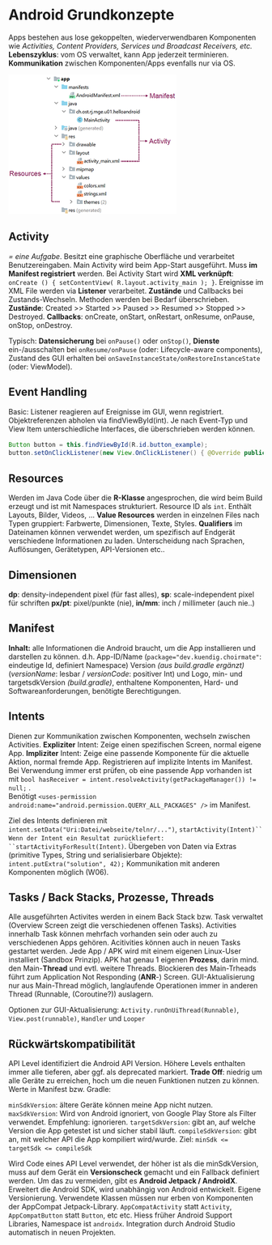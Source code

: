 # Android Grundkonzepte

Apps bestehen aus lose gekoppelten, wiederverwendbaren Komponenten wie *Activities, Content Providers, Services und Broadcast Receivers, etc.* **Lebenszyklus**: vom OS verwaltet, kann App jederzeit terminieren. **Kommunikation** zwischen Komponenten/Apps evenfalls nur via OS. 

![](res/android-app-struktur.png)

## Activity

*= eine Aufgabe*. Besitzt eine graphische Oberfläche und verarbeitet Benutzereingaben. Main Activity wird beim App-Start ausgeführt. Muss **im Manifest registriert** werden. Bei Activity Start wird **XML verknüpft**: `onCreate () { setContentView( R.layout.activity_main ); }`. Ereignisse im XML File werden via **Listener** verarbeitet. **Zustände** und Callbacks bei Zustands-Wechseln. Methoden werden bei Bedarf überschrieben. **Zustände**: Created >> Started >> Paused >> Resumed >> Stopped >> Destroyed. **Callbacks**: onCreate, onStart, onRestart, onResume, onPause, onStop, onDestroy.

Typisch: **Datensicherung** bei `onPause()` oder `onStop()`, **Dienste** ein-/ausschalten bei `onResume/onPause` (oder: Lifecycle-aware components), Zustand des GUI erhalten bei `onSaveInstanceState/onRestoreInstanceState` (oder: ViewModel).

## Event Handling

Basic: Listener reagieren auf Ereignisse im GUI, wenn registriert. Objektreferenzen abholen via findViewById(int). Je nach Event-Typ und View Item unterschiedliche Interfaces, die überschrieben werden können.

```java
Button button = this.findViewById(R.id.button_example);
button.setOnClickListener(new View.OnClickListener() { @Override public void onClick(View view) {}});
```

## Resources

Werden im Java Code über die **R-Klasse** angesprochen, die wird beim Build erzeugt und ist mit Namespaces strukturiert. Resource ID als `int`. Enthält Layouts, Bilder, Videos, ... **Value Resources** werden in einzelnen Files nach Typen gruppiert: Farbwerte, Dimensionen, Texte, Styles. **Qualifiers** im Dateinamen können verwendet werden, um spezifisch auf Endgerät verschiedene Informationen zu laden. Unterscheidung nach Sprachen, Auflösungen, Gerätetypen, API-Versionen etc..

## Dimensionen

**dp**: density-independent pixel (für fast alles), **sp**: scale-independent pixel für schriften
**px/pt**: pixel/punkte (nie), **in/mm**: inch / millimeter (auch nie..)

## Manifest

**Inhalt:** alle Informationen die Android braucht, um die App installieren und darstellen zu können. d.h. 
App-ID/Name (`package="dev.kuendig.choirmate"`: eindeutige Id, definiert Namespace)
Version _(aus build.gradle ergänzt)_ (_versionName_: lesbar / _versionCode_: positiver Int) und Logo, min- und targetsdkVersion _(build.gradle)_, enthaltene Komponenten, Hard- und Softwareanforderungen, benötigte Berechtigungen. 

## Intents

Dienen zur Kommunikation zwischen Komponenten, wechseln zwischen Activities. **Expliziter** Intent: Zeige einen spezifischen Screen, normal eigene App. **Impliziter** Intent: Zeige eine passende Komponente für die aktuelle Aktion, normal fremde App. Registrieren auf implizite Intents im Manifest. Bei Verwendung immer erst prüfen, ob eine passende App vorhanden ist mit `bool hasReceiver = intent.resolveActivity(getPackageManager()) != null;` .  
Benötigt `<uses-permission android:name="android.permission.QUERY_ALL_PACKAGES" />` im Manifest.

Ziel des Intents definieren mit `intent.setData("Uri:Datei/webseite/telnr/...")`, `startActivity(Intent)``
Wenn der Intent ein Resultat zurückliefert: ``startActivityForResult(Intent)`.
Übergeben von Daten via Extras (primitive Types, String und serialisierbare Objekte): `intent.putExtra("solution", 42);` Kommunikation mit anderen Komponenten möglich (W06).

## Tasks / Back Stacks, Prozesse, Threads

Alle ausgeführten Activites werden in einem Back Stack bzw. Task verwaltet (Overview Screen zeigt die verschiedenen offenen Tasks). Activities innerhalb Task können mehrfach vorhanden sein oder auch zu verschiedenen Apps gehören. Acitivities können auch in neuen Tasks gestartet werden. Jede App / APK wird mit einem eigenen Linux-User installiert (Sandbox Prinzip). APK hat genau 1 eigenen **Prozess**, darin mind. den Main-**Thread** und evtl. weitere Threads. Blockieren des Main-Trheads führt zum Application Not Responding (**ANR**-) Screen. GUI-Aktualisierung nur aus Main-Thread möglich, langlaufende Operationen immer in anderen Thread (Runnable, (Coroutine?)) auslagern.

Optionen zur GUI-Aktualisierung: `Activity.runOnUiThread(Runnable)`, `View.post(runnable)`, `Handler` und `Looper`

## Rückwärtskompatibilität

API Level identifiziert die Android API Version. Höhere Levels enthalten immer alle tieferen, aber ggf. als deprecated markiert. **Trade Off**: niedrig um alle Geräte zu erreichen, hoch um die neuen Funktionen nutzen zu können. Werte in Manifest bzw. Gradle:

`minSdkVersion`: ältere Geräte können meine App nicht nutzen. `maxSdkVersion`: Wird von Android ignoriert, von Google Play Store als Filter verwendet. Empfehlung: ignorieren. `targetSdkVersion`: gibt an, auf welche Version die App getestet ist und sicher stabil läuft. `compileSdkVersion`: gibt an, mit welcher API die App kompiliert wird/wurde.
Ziel: `minSdk <= targetSdk <= compileSdk `

Wird Code eines API Level verwendet, der höher ist als die minSdkVersion, muss auf dem Gerät ein **Versionscheck** gemacht und ein Fallback definiert werden. Um das zu vermeiden, gibt es **Android Jetpack / AndroidX**. Erweitert die Android SDK, wird unabhängig von Android entwickelt. Eigene Versionierung. Verwendete Klassen müssen nur erben von Komponenten der AppCompat Jetpack-Library. `AppCompatActivity` statt `Activity`, `AppCompatButton` statt `Button`, etc etc. Hiess früher Android Support Libraries, Namespace ist `androidx`. Integration durch Android Studio automatisch in neuen Projekten.

